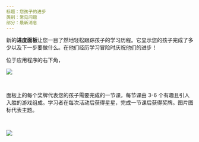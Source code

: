 ```yaml
---
标题：您孩子的进步
类别：常见问题
部分：最新消息
---
```

新的**进度面板**让您一目了然地轻松跟踪孩子的学习历程。它显示您的孩子完成了多少以及下一步要做什么。在他们经历学习冒险时庆祝他们的进步！

位于应用程序的右下角，

![](https://help.Studycat.com/hc/article_attachments/40392758902553)

 

面板上的每个奖牌代表您的孩子需要完成的一节课，每节课由 3-6 个有趣且引人入胜的游戏组成。学习者在每次活动后获得星星，完成一节课后获得奖牌。图片图标代表主题。

 

![](https://help.Studycat.com/hc/article_attachments/40392758904601)